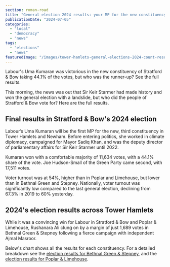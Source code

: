 ```yaml
---
section: roman-road
title: "General election 2024 results: your MP for the new constituency of Stratford &amp; Bow"
publicationDate: "2024-07-05"
categories: 
  - "local"
  - "democracy"
  - "news"
tags: 
  - "elections"
  - "news"
featuredImage: "/images/tower-hamlets-general-elections-2024-count-results-2.jpg"
---
```


Labour's Uma Kumaran was victorious in the new constituency of Stratford & Bow taking 44.1% of the votes, but who was the runner-up? See the full results.

This morning, the news was out that Sir Keir Starmer had made history and won the general election with a landslide, but who did the people of Stratford & Bow vote for? Here are the full results.

## Final results in Stratford & Bow's 2024 election

Labour’s Uma Kumaran will be the first MP for the new, third constituency in Tower Hamlets and Newham. Before entering politics, she worked in climate diplomacy, campaigned for Mayor Sadiq Khan, and was the deputy director of parliamentary affairs for Sir Keir Starmer until 2022. 

Kumaran won with a comfortable majority of 11,634 votes, with a 44.1% share of the vote. Joe Hudson-Small of the Green Party came second, with 17,511 votes.

Voter turnout was at 54%, higher than in Poplar and Limehouse, but lower than in Bethnal Green and Stepney. Nationally, voter turnout was significantly low compared to the last general election, declining from 67.3% in 2019 to 60% yesterday.

## 2024's election results across Tower Hamlets

While it was a convincing win for Labour in Stratford & Bow and Poplar & Limehouse, Rushanara Ali clung on by a margin of just 1,689 votes in Bethnal Green & Stepney following a fierce campaign with independent Ajmal Masroor.

Below's chart shows all the results for each constituency. For a detailed breakdown see the [election results for Bethnal Green & Stepney](https://bethnalgreenlondon.co.uk/bethnal-green-stepney-general-election-2024-results-elected-mp-rushanara-ali/), and the [election results for Poplar & Limehouse](https://poplarlondon.co.uk/poplar-limehouse-general-election-2024-results-elected-mp-apsana-begum/).

<script src="https://public.flourish.studio/resources/embed.js"></script>


